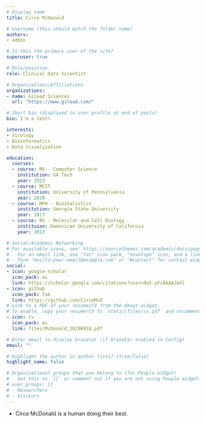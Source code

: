 ```yaml
---
# Display name
title: Circe McDonald

# Username (this should match the folder name)
authors:
- admin

# Is this the primary user of the site?
superuser: true

# Role/position
role: Clinical Data Scientist

# Organizations/Affiliations
organizations:
- name: Gilead Sciences
  url: "https://www.gilead.com/"

# Short bio (displayed in user profile at end of posts)
bio: I'm a test!

interests:
- Virology
- Bioinformatics
- Data Visualization

education:
  courses:
  - course: MS - Computer Science 
    institution: GA Tech
    year: 2023 
  - course: MCIT
    institution: University of Pennsylvania 
    year: 2020
  - course: MPH - Biostatistics
    institution: Georgia State University
    year: 2017
  - course: BS - Molecular and Cell Biology
    instituion: Dominican University of California 
    year: 2013

# Social/Academic Networking
# For available icons, see: https://sourcethemes.com/academic/docs/page-builder/#icons
#   For an email link, use "fas" icon pack, "envelope" icon, and a link in the
#   form "mailto:your-email@example.com" or "#contact" for contact widget.
social:
- icon: google-scholar
  icon_pack: ai
  link: https://scholar.google.com/citations?user=9wI-yFcAAAAJ&hl
- icon: github
  icon_pack: fab
  link: https://github.com/CirceMcD
# Link to a PDF of your resume/CV from the About widget.
# To enable, copy your resume/CV to `static/files/cv.pdf` and uncomment the lines below.
- icon: cv
  icon_pack: ai
  link: files/McDonald_20200918.pdf

# Enter email to display Gravatar (if Gravatar enabled in Config)
email: ""

# Highlight the author in author lists? (true/false)
highlight_name: false

# Organizational groups that you belong to (for People widget)
#   Set this to `[]` or comment out if you are not using People widget.
# user_groups: []
# - Researchers
# - Visitors
---
```

- Circe McDonald is a human doing their best. 
